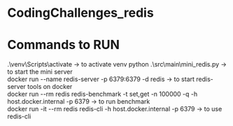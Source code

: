 # CodingChallenges_redis
# Commands to RUN
.\venv\Scripts\activate -> to activate venv
python .\src\main\mini_redis.py -> to start the mini server
<br>docker run --name redis-server -p 6379:6379 -d redis -> to start redis-server tools on docker
<br>docker run --rm redis redis-benchmark -t set,get -n 100000 -q -h host.docker.internal -p 6379 -> to run benchmark
<br>docker run -it --rm redis redis-cli -h host.docker.internal -p 6379 -> to use redis-cli